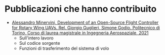 # Pubblicazioni che hanno contribuito
- [Alessandro Minervini, Development of an Open-Source Flight Controller for Rotary Wing UAVs. Rel. Giorgio Guglieri, Simone Godio. Politecnico di Torino, Corso di laurea magistrale in Ingegneria Aerospaziale, 2021](https://webthesis.biblio.polito.it/18388/)
  - Sull'intero lavoro
  - Sul codice sorgente
  - Funzioni di trasferimento del sistema di volo